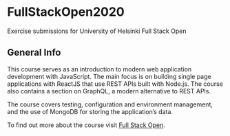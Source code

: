 # FullStackOpen2020
Exercise submissions for University of Helsinki Full Stack Open

## General Info
This course serves as an introduction to modern web application development with JavaScript.
The main focus is on building single page applications with ReactJS that use REST APIs built with Node.js. 
The course also contains a section on GraphQL, a modern alternative to REST APIs.

The course covers testing, configuration and environment management, and the use of MongoDB for storing the application’s data.

To find out more about the course visit [Full Stack Open](https://fullstackopen.com/en/about).
